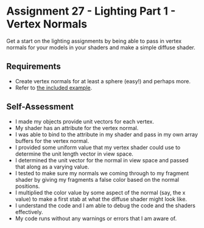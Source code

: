 Assignment 27 - Lighting Part 1 - Vertex Normals
================================================
Get a start on the lighting assignments by being able to pass in vertex normals for your models in your shaders and make a simple diffuse shader.

## Requirements

* Create vertex normals for at least a sphere (easy!) and perhaps more.
* Refer to [the included example](27).

## Self-Assessment

* I made my objects provide unit vectors for each vertex.
* My shader has an attribute for the vertex normal.
* I was able to bind to the attribute in my shader and pass in my own array buffers for the vertex normal.
* I provided some uniform value that my vertex shader could use to determine the unit length vector in view space.
* I determined the unit vector for the normal in view space and passed that along as a varying value.
* I tested to make sure my normals we coming through to my fragment shader by giving my fragments a false color based on the normal positions.
* I multiplied the color value by some aspect of the normal (say, the x value) to make a first stab at what the diffuse shader might look like.
* I understand the code and I am able to debug the code and the shaders effectively.
* My code runs without any warnings or errors that I am aware of.
